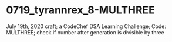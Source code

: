 # 0719_tyrannrex_8-MULTHREE
July 19th, 2020 craft; a CodeChef DSA Learning Challenge; Code: MULTHREE; check if number after generation is divisible by three
